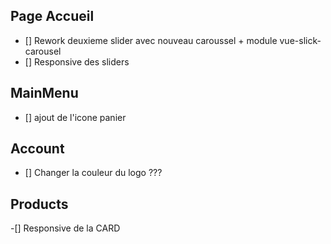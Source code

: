 ## Page Accueil

- [] Rework deuxieme slider avec nouveau caroussel + module vue-slick-carousel
- [] Responsive des sliders

## MainMenu

- [] ajout de l'icone panier

## Account

- [] Changer la couleur du logo ???

## Products

-[] Responsive de la CARD
